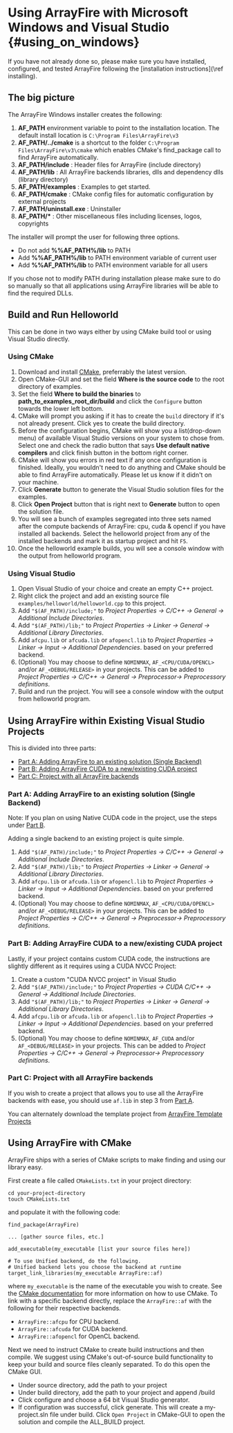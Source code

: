 Using ArrayFire with Microsoft Windows and Visual Studio {#using_on_windows}
=====

If you have not already done so, please make sure you have installed, configured, and tested ArrayFire following the [installation instructions](\ref installing).

## The big picture

The ArrayFire Windows installer creates the following:
1. **AF_PATH** environment variable to point to the installation location. The
   default install location is `C:\Program Files\ArrayFire\v3`
2. **AF_PATH/../cmake** is a shortcut to the folder `C:\Program Files\ArrayFire\v3\cmake`
   which enables CMake's find_package call to find ArrayFire automatically.
4. **AF_PATH/include**         : Header files for ArrayFire (include directory)
4. **AF_PATH/lib**             : All ArrayFire backends libraries, dlls and dependency dlls (library directory)
5. **AF_PATH/examples**        : Examples to get started.
6. **AF_PATH/cmake**           : CMake config files for automatic configuration by external projects
7. **AF_PATH/uninstall.exe**   : Uninstaller
8. **AF_PATH/\***               : Other miscellaneous files including licenses, logos, copyrights

The installer will prompt the user for following three options.
* Do not add **%%AF_PATH%/lib** to PATH
* Add **%%AF_PATH%/lib** to PATH environment variable of current user
* Add **%%AF_PATH%/lib** to PATH environment variable for all users

If you chose not to modify PATH during installation please make sure to do so manually so that all applications using ArrayFire libraries will be able to find the required DLLs.

## <a name="section1" />Build and Run Helloworld

This can be done in two ways either by using CMake build tool or using Visual Studio directly.

### <a name="section1part1"/> Using CMake
1. Download and install [CMake](https://cmake.org/download/), preferrably the latest version.
2. Open CMake-GUI and set the field __Where is the source code__ to the root directory of examples.
3. Set the field __Where to build the binaries__ to **path_to_examples_root_dir/build** and click the `Configure`
   button towards the lower left bottom.
4. CMake will prompt you asking if it has to create the `build` directory if it's not already
   present. Click yes to create the build directory.
5. Before the configuration begins, CMake will show you a list(drop-down menu) of available Visual
   Studio versions on your system to chose from. Select one and check the radio button that says
   **Use default native compilers** and click finish button in the bottom right corner.
6. CMake will show you errors in red text if any once configuration is finished. Ideally, you
   wouldn't need to do anything and CMake should be able to find ArrayFire automatically. Please let
   us know if it didn't on your machine.
7. Click **Generate** button to generate the Visual Studio solution files for the examples.
8. Click **Open Project** button that is right next to **Generate** button to open the solution file.
9. You will see a bunch of examples segregated into three sets named after the compute backends of
   ArrayFire: cpu, cuda & opencl if you have installed all backends. Select the helloworld project
   from any of the installed backends and mark it as startup project and hit `F5`.
10. Once the helloworld example builds, you will see a console window with the output from
    helloworld program.

### <a name="section1part2"/> Using Visual Studio

1. Open Visual Studio of your choice and create an empty C++ project.
2. Right click the project and add an existing source file `examples/helloworld/helloworld.cpp`
   to this project.
3. Add `"$(AF_PATH)/include;"` to
   _Project Properties -> C/C++ -> General -> Additional Include Directories_.
4. Add `"$(AF_PATH)/lib;"` to
   _Project Properties -> Linker -> General -> Additional Library Directories_.
5. Add `afcpu.lib` or `afcuda.lib` or `afopencl.lib` to
   _Project Properties -> Linker -> Input -> Additional Dependencies_.
   based on your preferred backend.
6. (Optional) You may choose to define `NOMINMAX`, `AF_<CPU/CUDA/OPENCL>`
   and/or `AF_<DEBUG/RELEASE>` in your projects. This can be added to
   _Project Properties -> C/C++ -> General -> Preprocessor-> Preprocessory definitions_.
7. Build and run the project. You will see a console window with the output from
   helloworld program.

## <a name="section2" />Using ArrayFire within Existing Visual Studio Projects
This is divided into three parts:
* [Part A: Adding ArrayFire to an existing solution (Single Backend)](#section3partA)
* [Part B: Adding ArrayFire CUDA to a new/existing CUDA project](#section3partB)
* [Part C: Project with all ArrayFire backends](#section3partC)

### <a name="section3partA" />Part A: Adding ArrayFire to an existing solution (Single Backend)
Note: If you plan on using Native CUDA code in the project, use the steps
under [Part B](#section3partB).

Adding a single backend to an existing project is quite simple.

1. Add `"$(AF_PATH)/include;"` to
   _Project Properties -> C/C++ -> General -> Additional Include Directories_.
2. Add `"$(AF_PATH)/lib;"` to
   _Project Properties -> Linker -> General -> Additional Library Directories_.
3. Add `afcpu.lib` or `afcuda.lib` or `afopencl.lib` to
   _Project Properties -> Linker -> Input -> Additional Dependencies_.
   based on your preferred backend.
4. (Optional) You may choose to define `NOMINMAX`, `AF_<CPU/CUDA/OPENCL>`
   and/or `AF_<DEBUG/RELEASE>` in your projects. This can be added to
   _Project Properties -> C/C++ -> General -> Preprocessor-> Preprocessory definitions_.

### <a name="section3partB" />Part B: Adding ArrayFire CUDA to a new/existing CUDA project
Lastly, if your project contains custom CUDA code, the instructions are slightly
different as it requires using a CUDA NVCC Project:

1. Create a custom "CUDA NVCC project" in Visual Studio
2. Add `"$(AF_PATH)/include;"` to
   _Project Properties -> CUDA C/C++ -> General -> Additional Include Directories_.
3. Add `"$(AF_PATH)/lib;"` to
   _Project Properties -> Linker -> General -> Additional Library Directories_.
4. Add `afcpu.lib` or `afcuda.lib` or `afopencl.lib` to
   _Project Properties -> Linker -> Input -> Additional Dependencies_.
   based on your preferred backend.
5. (Optional) You may choose to define `NOMINMAX`, `AF_CUDA`
   and/or `AF_<DEBUG/RELEASE>` in your projects. This can be added to
   _Project Properties -> C/C++ -> General -> Preprocessor-> Preprocessory definitions_.

### <a name="section3partC" />Part C: Project with all ArrayFire backends
If you wish to create a project that allows you to use all the ArrayFire
backends with ease, you should use `af.lib` in step 3 from [Part A](#section3partA).

You can alternately download the template project from
[ArrayFire Template Projects](https://github.com/arrayfire/arrayfire-project-templates)

## <a name="section4" />Using ArrayFire with CMake
ArrayFire ships with a series of CMake scripts to make finding and using our library easy.

First create a file called `CMakeLists.txt` in your project directory:

    cd your-project-directory
    touch CMakeLists.txt

and populate it with the following code:

    find_package(ArrayFire)

    ... [gather source files, etc.]

    add_executable(my_executable [list your source files here])

    # To use Unified backend, do the following.
    # Unified backend lets you choose the backend at runtime
    target_link_libraries(my_executable ArrayFire::af)

where `my_executable` is the name of the executable you wish to create. See the [CMake documentation](https://cmake.org/documentation/) for more information on how to use CMake. To link with a specific backend directly, replace the `ArrayFire::af` with the following for their respective backends.

* `ArrayFire::afcpu` for CPU backend.
* `ArrayFire::afcuda` for CUDA backend.
* `ArrayFire::afopencl` for OpenCL backend.

Next we need to instruct CMake to create build instructions and then compile. We suggest using CMake's out-of-source build functionality to keep your build and source files cleanly separated. To do this open the CMake GUI.

* Under source directory, add the path to your project
* Under build directory, add the path to your project and append /build
* Click configure and choose a 64 bit Visual Studio generator.
* If configuration was successful, click generate. This will create a
  my-project.sln file under build. Click `Open Project` in CMake-GUI to
  open the solution and compile the ALL_BUILD project.
